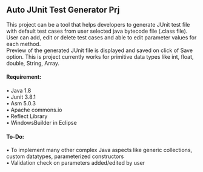 ## Auto JUnit Test Generator Prj
This project can be a tool that helps developers to generate JUnit test file with default test cases from user selected java bytecode file (.class file). User can add, edit or delete test cases and able to edit parameter values for each method. </br>
Preview of the generated JUnit file is displayed and saved on click of Save option. This is project currently works for primitive data types like int, float, double, String, Array.

#### Requirement:
• Java 1.8 </br>
• Junit 3.8.1</br>
• Asm 5.0.3</br>
• Apache commons.io</br>
• Reflect Library</br>
• WindowsBuilder in Eclipse

#### To-Do:
• To implement many other complex Java aspects like generic collections, custom datatypes, parameterized constructors </br>
• Validation check on parameters added/edited by user</br>
